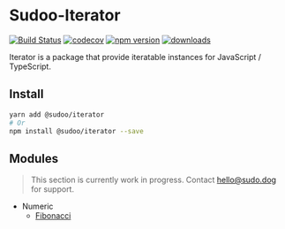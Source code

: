 # Sudoo-Iterator

[![Build Status](https://travis-ci.com/SudoDotDog/Sudoo-Iterator.svg?branch=master)](https://travis-ci.com/SudoDotDog/Sudoo-Iterator)
[![codecov](https://codecov.io/gh/SudoDotDog/Sudoo-Iterator/branch/master/graph/badge.svg)](https://codecov.io/gh/SudoDotDog/Sudoo-Iterator)
[![npm version](https://badge.fury.io/js/%40sudoo%2Fiterator.svg)](https://www.npmjs.com/package/@sudoo/iterator)
[![downloads](https://img.shields.io/npm/dm/@sudoo/iterator.svg)](https://www.npmjs.com/package/@sudoo/iterator)

Iterator is a package that provide iteratable instances for JavaScript / TypeScript.

## Install

```sh
yarn add @sudoo/iterator
# Or
npm install @sudoo/iterator --save
```

## Modules

> This section is currently work in progress. Contact [hello@sudo.dog](mailto:hello@sudo.dog) for support.

-   Numeric
    -   [Fibonacci](./number/fibonacci.md)
